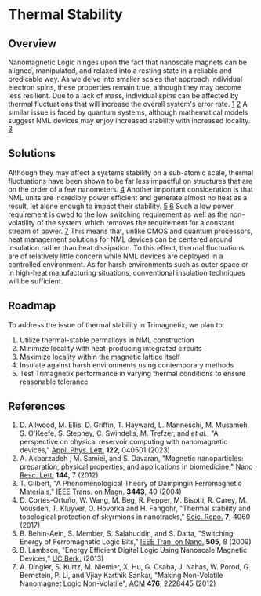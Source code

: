 # Thermal Stability

## Overview

Nanomagnetic Logic hinges upon the fact that nanoscale magnets can be aligned, manipulated, and relaxed into a resting state in a reliable and predicable way. As we delve into smaller scales that approach individual electron spins, these properties remain true, although they may become less resilient. Due to a lack of mass, individual spins can be affected by thermal fluctuations that will increase the overall system's error rate. [1][1] [2][2] A similar issue is faced by quantum systems, although mathematical models suggest NML devices may enjoy increased stability with increased locality. [3][3]

## Solutions

Although they may affect a systems stability on a sub-atomic scale, thermal fluctuations have been shown to be far less impactful on structures that are on the order of a few nanometers. [4][4] Another important consideration is that NML units are incredibly power efficient and generate almost no heat as a result, let alone enough to impact their stability. [5][5] [6][6] Such a low power requirement is owed to the low switching requirement as well as the non-volatility of the system, which removes the requirement for a constant stream of power. [7][7] This means that, unlike CMOS and quantum processors, heat management solutions for NML devices can be centered around insulation rather than heat dissipation. To this effect, thermal fluctuations are of relatively little concern while NML devices are deployed in a controlled environment. As for harsh environments such as outer space or in high-heat manufacturing situations, conventional insulation techniques will be sufficient.

## Roadmap

To address the issue of thermal stability in Trimagnetix, we plan to:

1. Utilize thermal-stable permalloys in NML construction
2. Minimize locality with heat-producing integrated circuits
3. Maximize locality within the magnetic lattice itself
4. Insulate against harsh environments using contemporary methods
5. Test Trimagnetix performance in varying thermal conditions to ensure reasonable tolerance

## References

1. D. Allwood, M. Ellis, D. Griffin, T. Hayward, L. Manneschi, M. Musameh, S. O'Keefe, S. Stepney, C. Swindells, M. Trefzer, and *et al.*,  "A perspective on physical reservoir computing with nanomagnetic devices," [Appl. Phys. Lett.][1] **122**, 040501 (2023)
2. A. Akbarzadeh , M. Samiei, and S. Davaran, "Magnetic nanoparticles: preparation, physical properties, and applications in biomedicine," [Nano Resc. Lett.][2] **144**, 7 (2012)
3. T. Gilbert, "A Phenomenological Theory of Dampingin Ferromagnetic Materials," [IEEE Trans. on Magn.][3] **3443**, 40 (2004)
4. D. Cortés-Ortuño, W. Wang, M. Beg, R. Pepper, M. Bisotti, R. Carey, M. Vousden, T. Kluyver, O. Hovorka and H. Fangohr, "Thermal stability and topological protection of skyrmions in nanotracks," [Scie. Repo.][4] **7**, 4060 (2017)
5. B. Behin-Aein, S. Member, S. Salahuddin, and S. Datta, "Switching Energy of Ferromagnetic Logic Bits," [IEEE Tran. on Nano.][5] **505**, 8 (2009)
6. B. Lambson, "Energy Efficient Digital Logic Using Nanoscale Magnetic Devices," [UC Berk.][6] (2013)
7. A. Dingler, S. Kurtz, M. Niemier, X. Hu, G. Csaba, J. Nahas, W. Porod, G. Bernstein, P. Li, and Vjiay Karthik Sankar, "Making Non-Volatile Nanomagnet Logic Non-Volatile", [ACM][7] **476**, 2228445 (2012)

[1]: magnetic-nanoparticles.pdf
[2]: reservoir-computing.pdf
[3]: damping-in-ferromagnetic-materials.pdf
[4]: thermal-stability-in-nanotracks.pdf
[5]: switching-energy.pdf
[6]: energy-efficient-digital-logic.pdf
[7]: non-volatile-nanomagnetic-logic.pdf
